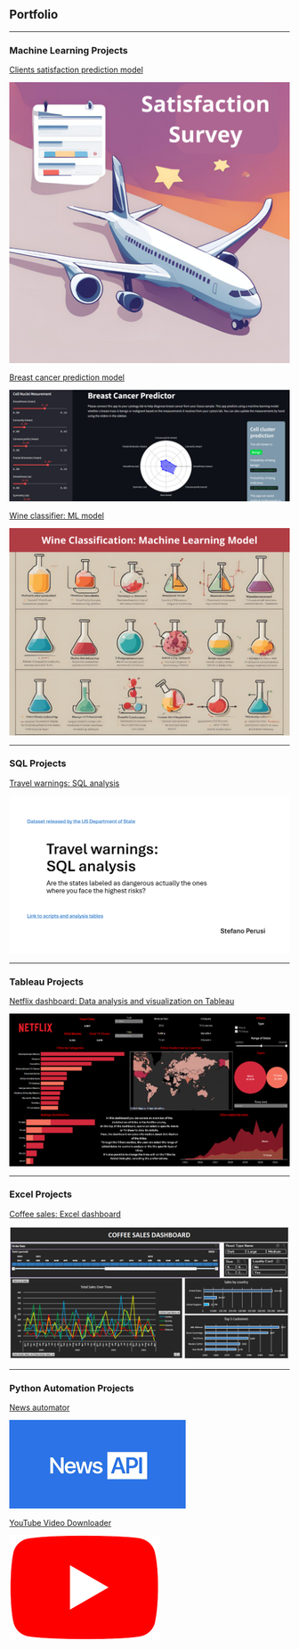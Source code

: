 ## Portfolio

---

### Machine Learning Projects

[Clients satisfaction prediction model](/projects/ML_clients_satisfaction.ipynb)

<img src="images/thumbnail_airline_satisfaction.png?raw=True"/>

[Breast cancer prediction model](https://breastcancerpredict-steperusi.streamlit.app/)

<img src="images/cancer_app_thumbnail.png?raw=True"/>

[Wine classifier: ML model](/projects/machine_learning_wine.ipynb)

<img src="images/thumbnail_wine.png?raw=True"/>

---

### SQL Projects

[Travel warnings: SQL analysis](/projects/SQL_Project_Travel_warnings.pdf)

<img src="images/SQL project thumbnail - travel warnings.png?raw=true"/>

---

### Tableau Projects

[Netflix dashboard: Data analysis and visualization on Tableau](/projects/Tableau_Project_Netflix/Tableau_Project_Netflix.pdf)

<img src="images/thumbnail_netflix.png?raw=True"/>

---

### Excel Projects

[Coffee sales: Excel dashboard](https://drive.google.com/drive/folders/19vFRcfiDYtC-Gja0b5yzv31EQ9Rg0t-f?usp=sharing)

<img src="images/coffee_thumbnail.png?raw=true"/>

---

### Python Automation Projects

[News automator](/projects/news_automator.md)

<img src="images/news_automator_thumbnail.png?raw=true"/>

[YouTube Video Downloader](/projects/youtube_downloader.md)

<img src="images/youtube_downloader_thumbnail.png?raw=true"/>





